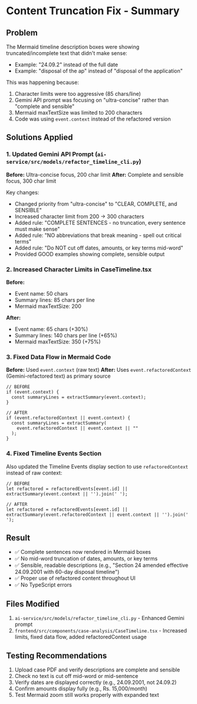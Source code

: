 # Content Truncation Fix - Summary

## Problem
The Mermaid timeline description boxes were showing truncated/incomplete text that didn't make sense:
- Example: "24.09.2" instead of the full date
- Example: "disposal of the ap" instead of "disposal of the application"

This was happening because:
1. Character limits were too aggressive (85 chars/line)
2. Gemini API prompt was focusing on "ultra-concise" rather than "complete and sensible"
3. Mermaid maxTextSize was limited to 200 characters
4. Code was using `event.context` instead of the refactored version

## Solutions Applied

### 1. **Updated Gemini API Prompt** (`ai-service/src/models/refactor_timeline_cli.py`)
**Before:** Ultra-concise focus, 200 char limit
**After:** Complete and sensible focus, 300 char limit

Key changes:
- Changed priority from "ultra-concise" to "CLEAR, COMPLETE, and SENSIBLE"
- Increased character limit from 200 → 300 characters
- Added rule: "COMPLETE SENTENCES - no truncation, every sentence must make sense"
- Added rule: "NO abbreviations that break meaning - spell out critical terms"
- Added rule: "Do NOT cut off dates, amounts, or key terms mid-word"
- Provided GOOD examples showing complete, sensible output

### 2. **Increased Character Limits in CaseTimeline.tsx**
**Before:**
- Event name: 50 chars
- Summary lines: 85 chars per line
- Mermaid maxTextSize: 200

**After:**
- Event name: 65 chars (+30%)
- Summary lines: 140 chars per line (+65%)
- Mermaid maxTextSize: 350 (+75%)

### 3. **Fixed Data Flow in Mermaid Code**
**Before:** Used `event.context` (raw text)
**After:** Uses `event.refactoredContext` (Gemini-refactored text) as primary source

```tsx
// BEFORE
if (event.context) {
  const summaryLines = extractSummary(event.context);
}

// AFTER
if (event.refactoredContext || event.context) {
  const summaryLines = extractSummary(
    event.refactoredContext || event.context || ""
  );
}
```

### 4. **Fixed Timeline Events Section**
Also updated the Timeline Events display section to use `refactoredContext` instead of raw context:

```tsx
// BEFORE
let refactored = refactoredEvents[event.id] || extractSummary(event.context || '').join(' ');

// AFTER
let refactored = refactoredEvents[event.id] || extractSummary(event.refactoredContext || event.context || '').join(' ');
```

## Result
- ✅ Complete sentences now rendered in Mermaid boxes
- ✅ No mid-word truncation of dates, amounts, or key terms
- ✅ Sensible, readable descriptions (e.g., "Section 24 amended effective 24.09.2001 with 60-day disposal timeline")
- ✅ Proper use of refactored content throughout UI
- ✅ No TypeScript errors

## Files Modified
1. `ai-service/src/models/refactor_timeline_cli.py` - Enhanced Gemini prompt
2. `frontend/src/components/case-analysis/CaseTimeline.tsx` - Increased limits, fixed data flow, added refactoredContext usage

## Testing Recommendations
1. Upload case PDF and verify descriptions are complete and sensible
2. Check no text is cut off mid-word or mid-sentence
3. Verify dates are displayed correctly (e.g., 24.09.2001, not 24.09.2)
4. Confirm amounts display fully (e.g., Rs. 15,000/month)
5. Test Mermaid zoom still works properly with expanded text
